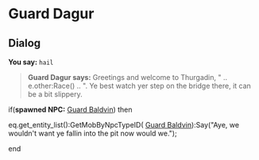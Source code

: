 # Guard Dagur
## Dialog

**You say:** `hail`



>**Guard Dagur says:** Greetings and welcome to Thurgadin, " .. e.other:Race() .. ". Ye best watch yer step on the bridge there, it can be a bit slippery.


if(**spawned NPC:**  [Guard Baldvin](/npc/115132)) then



eq.get_entity_list():GetMobByNpcTypeID( [Guard Baldvin](/npc/115132)):Say("Aye, we wouldn't want ye fallin into the pit now would we."); 

end
